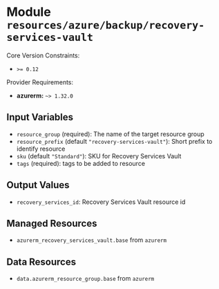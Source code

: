 
# Module `resources/azure/backup/recovery-services-vault`

Core Version Constraints:
* `>= 0.12`

Provider Requirements:
* **azurerm:** `~> 1.32.0`

## Input Variables
* `resource_group` (required): The name of the target resource group
* `resource_prefix` (default `"recovery-services-vault"`): Short prefix to identify resource
* `sku` (default `"Standard"`): SKU for Recovery Services Vault
* `tags` (required): tags to be added to resource

## Output Values
* `recovery_services_id`: Recovery Services Vault resource id

## Managed Resources
* `azurerm_recovery_services_vault.base` from `azurerm`

## Data Resources
* `data.azurerm_resource_group.base` from `azurerm`

